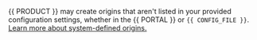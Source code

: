 <Callout type="info">

  {{ PRODUCT }} may create origins that aren't listed in your provided configuration settings, whether in the {{ PORTAL }} or `{{ CONFIG_FILE }}`. [Learn more about system-defined origins.](/guides/basics/hostnames_and_origins#system-defined-origins)

</Callout>

